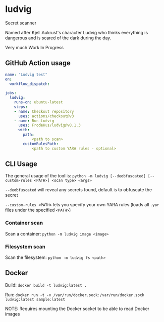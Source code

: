 # ludvig

Secret scanner

Named after Kjell Aukrust's character Ludvig who thinks everything is dangerous and is scared of the dark during the day.

Very much Work In Progress 

## GitHub Action usage

```yaml
name: "Ludvig test"
on:
  workflow_dispatch:
    
jobs:
  ludvig:
    runs-on: ubuntu-latest
    steps:
    - name: Checkout repository
      uses: actions/checkout@v3    
    - name: Run Ludvig 
      uses: FrodeHus/ludvig@v0.1.3
      with:
        path: 
            <path to scan>
        customRulesPath:
            <path to custom YARA rules - optional>
```



## CLI Usage

The general usage of the tool is: `python -m ludvig [--deobfuscated] [--custom-rules <PATH>] <scan type> <args>`

`--deobfuscated` will reveal any secrets found, default is to obfuscate the secret

`--custom-rules <PATH>` lets you specify your own YARA rules (loads all `.yar` files under the specified `<PATH>`)

### Container scan

Scan a container: `python -m ludvig image <image>`

### Filesystem scan

Scan the filesystem: `python -m ludvig fs <path>`

## Docker

Build: `docker build -t ludvig:latest .`

Run: `docker run -t -v /var/run/docker.sock:/var/run/docker.sock ludvig:latest sample:latest`

NOTE: Requires mounting the Docker socket to be able to read Docker images
